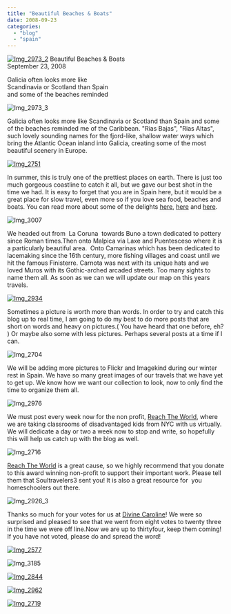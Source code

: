 ```yaml
---
title: "Beautiful Beaches & Boats"
date: 2008-09-23
categories: 
  - "blog"
  - "spain"
---
```


 [![Img_2973_2](https://pub-ac94b3f306b24c0dba4238943c97f2e1.r2.dev/2008/09/23/img_2973_2.jpg "Img_2973_2")](https://pub-ac94b3f306b24c0dba4238943c97f2e1.r2.dev/photos/uncategorized/2008/09/23/img_2973_2.jpg) Beautiful Beaches & Boats  
September 23, 2008

Galicia often looks more like  
Scandinavia or Scotland than Spain  
and some of the beaches reminded

<!--more-->

[](https://pub-ac94b3f306b24c0dba4238943c97f2e1.r2.dev/photos/uncategorized/2008/09/23/img_2926_2.jpg)

![Img_2973_3](https://pub-ac94b3f306b24c0dba4238943c97f2e1.r2.dev/photos/uncategorized/2008/09/23/img_2973_3.jpg)

Galicia often looks more like Scandinavia or Scotland than Spain and some of the beaches reminded me of the Caribbean. "Rias Bajas", "Rias Altas", such lovely sounding names for the fjord-like, shallow water ways which bring the Atlantic Ocean inland into Galicia, creating some of the most beautiful scenery in Europe.

[![Img_2751](https://pub-ac94b3f306b24c0dba4238943c97f2e1.r2.dev/2008/09/23/img_2751.jpg "Img_2751")](https://pub-ac94b3f306b24c0dba4238943c97f2e1.r2.dev/photos/uncategorized/2008/09/23/img_2751.jpg)

In summer, this is truly one of the prettiest places on earth. There is just too much gorgeous coastline to catch it all, but we gave our best shot in the time we had. It is easy to forget that you are in Spain here, but it would be a great place for slow travel, even more so if you love sea food, beaches and boats. You can read more about some of the delights [here](http://www.galiciaguide.com/Beaches-index.html), [here](http://www.idealspain.com/pages/Places/Galicia.htm) and [here](http://100-point.blogspot.com/2007/10/beautiful-coastal-scenery-in-rias.html).

[](https://pub-ac94b3f306b24c0dba4238943c97f2e1.r2.dev/photos/uncategorized/2008/09/23/img_2973.jpg)

![Img_3007](https://pub-ac94b3f306b24c0dba4238943c97f2e1.r2.dev/photos/uncategorized/2008/09/23/img_3007.jpg)

We headed out from  La Coruna  towards Buno a town dedicated to pottery since Roman times.Then onto Malpica via Laxe and Puentesceso where it is a particularly beautiful area.  Onto Camarinas which has been dedicated to lacemaking since the 16th century, more fishing villages and coast until we hit the famous Finisterre. Carnota was next with its unique hats and we loved Muros with its Gothic-arched arcaded streets. Too many sights to name them all. As soon as we can we will update our map on this years travels.

[![Img_2934](https://pub-ac94b3f306b24c0dba4238943c97f2e1.r2.dev/2008/09/23/img_2934.jpg "Img_2934")](https://pub-ac94b3f306b24c0dba4238943c97f2e1.r2.dev/photos/uncategorized/2008/09/23/img_2934.jpg)

Sometimes a picture is worth more than words. In order to try and catch this blog up to real time, I am going to do my best to do more posts that are short on words and heavy on pictures.( You have heard that one before, eh? ) Or maybe also some with less pictures. Perhaps several posts at a time if I can.

![Img_2704](https://pub-ac94b3f306b24c0dba4238943c97f2e1.r2.dev/photos/uncategorized/2008/09/23/img_2704.jpg)

We will be adding more pictures to Flickr and Imagekind during our winter rest in Spain. We have so many great images of our travels that we have yet to get up. We know how we want our collection to look, now to only find the time to organize them all.

![Img_2976](https://pub-ac94b3f306b24c0dba4238943c97f2e1.r2.dev/photos/uncategorized/2008/09/23/img_2976.jpg)

We must post every week now for the non profit, [Reach The World](http://www.reachtheworld.org/), where we are taking classrooms of disadvantaged kids from NYC with us virtually. We will dedicate a day or two a week now to stop and write, so hopefully this will help us catch up with the blog as well.

![Img_2716](https://pub-ac94b3f306b24c0dba4238943c97f2e1.r2.dev/photos/uncategorized/2008/09/23/img_2716.jpg)

[Reach The World](http://www.reachtheworld.org/AboutUs/SupportUs.htm) is a great cause, so we highly recommend that you donate to this award winning non-profit to support their important work. Please tell them that Soultravelers3 sent you! It is also a great resource for  you homeschoolers out there.

![Img_2926_3](https://pub-ac94b3f306b24c0dba4238943c97f2e1.r2.dev/photos/uncategorized/2008/09/23/img_2926_3.jpg)

Thanks so much for your votes for us at [Divine Caroline](http://www.divinecaroline.com/awards/493-soultravelers3)! We were so surprised and pleased to see that we went from eight votes to twenty three in the time we were off line.Now we are up to thirtyfour, keep them coming!  If you have not voted, please do and spread the word! 

[![Img_2577](https://pub-ac94b3f306b24c0dba4238943c97f2e1.r2.dev/2008/09/23/img_2577.jpg "Img_2577")](https://pub-ac94b3f306b24c0dba4238943c97f2e1.r2.dev/photos/uncategorized/2008/09/23/img_2577.jpg)

![Img_3185](https://pub-ac94b3f306b24c0dba4238943c97f2e1.r2.dev/photos/uncategorized/2008/09/23/img_3185.jpg)

[![Img_2844](https://pub-ac94b3f306b24c0dba4238943c97f2e1.r2.dev/2008/09/23/img_2844.jpg "Img_2844")](https://pub-ac94b3f306b24c0dba4238943c97f2e1.r2.dev/photos/uncategorized/2008/09/23/img_2844.jpg)

[![Img_2962](https://pub-ac94b3f306b24c0dba4238943c97f2e1.r2.dev/2008/09/23/img_2962.jpg "Img_2962")](https://pub-ac94b3f306b24c0dba4238943c97f2e1.r2.dev/photos/uncategorized/2008/09/23/img_2962.jpg)

[![Img_2719](https://pub-ac94b3f306b24c0dba4238943c97f2e1.r2.dev/2008/09/23/img_2719.jpg "Img_2719")](https://pub-ac94b3f306b24c0dba4238943c97f2e1.r2.dev/photos/uncategorized/2008/09/23/img_2719.jpg)
